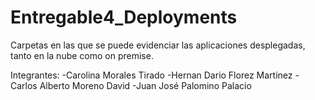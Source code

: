 # Entregable4_Deployments
Carpetas en las que se puede evidenciar las aplicaciones desplegadas, tanto en la nube como on premise.

Integrantes: 
-Carolina Morales Tirado 
-Hernan Dario Florez Martinez 
-Carlos Alberto Moreno David 
-Juan José Palomino Palacio
